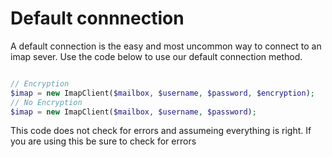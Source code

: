 # Default connnection
A default connection is the easy and most uncommon way to connect to an imap sever. Use the code
below to use our default connection method.
```php

// Encryption
$imap = new ImapClient($mailbox, $username, $password, $encryption);
// No Encryption
$imap = new ImapClient($mailbox, $username, $password);
```
This code does not check for errors and assumeing everything is right. If you are using this be sure to check for errors